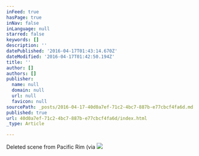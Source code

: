 ```yaml
---
inFeed: true
hasPage: true
inNav: false
inLanguage: null
starred: false
keywords: []
description: ''
datePublished: '2016-04-17T01:43:14.670Z'
dateModified: '2016-04-17T01:42:50.194Z'
title: ''
author: []
authors: []
publisher:
  name: null
  domain: null
  url: null
  favicon: null
sourcePath: _posts/2016-04-17-40d0a7ef-71c2-4bc7-887b-e77cbcf4fa6d.md
published: true
url: 40d0a7ef-71c2-4bc7-887b-e77cbcf4fa6d/index.html
_type: Article

---
```

Deleted scene from Pacific Rim (via ![](https://the-grid-user-content.s3-us-west-2.amazonaws.com/2e30addd-a711-45f9-b6be-247e1c06a079.gif)